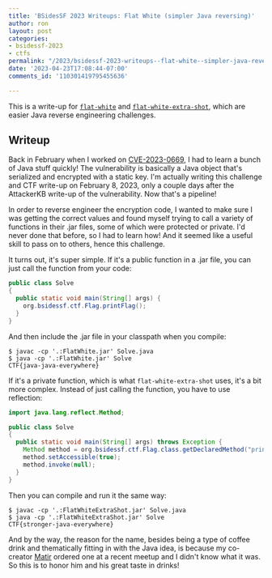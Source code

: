 ```yaml
---
title: 'BSidesSF 2023 Writeups: Flat White (simpler Java reversing)'
author: ron
layout: post
categories:
- bsidessf-2023
- ctfs
permalink: "/2023/bsidessf-2023-writeups--flat-white--simpler-java-reversing-"
date: '2023-04-23T17:08:44-07:00'
comments_id: '110301419795455636'

---
```


This is a write-up for [`flat-white`](https://github.com/BSidesSF/ctf-2023-release/tree/main/flat-white)
and [`flat-white-extra-shot`](https://github.com/BSidesSF/ctf-2023-release/tree/main/flat-white-extra-shot),
which are easier Java reverse engineering challenges.

<!--more-->
## Writeup

Back in February when I worked on
[CVE-2023-0669](https://attackerkb.com/topics/mg883Nbeva/cve-2023-0669/rapid7-analysis),
I had to learn a bunch of Java stuff quickly! The vulnerability is basically a
Java object that's serialized and encrypted with a static key. I'm actually
writing this challenge and CTF write-up on February 8, 2023, only a couple days
after the AttackerKB write-up of the vulnerability. Now that's a pipeline!

In order to reverse engineer the encryption code, I wanted to make sure I was
getting the correct values and found myself trying to call a variety of
functions in their .jar files, some of which were protected or private. I'd
never done that before, so I had to learn how! And it seemed like a useful
skill to pass on to others, hence this challenge.

It turns out, it's super simple. If it's a public function in a .jar file, you
can just call the function from your code:

```java
public class Solve
{
  public static void main(String[] args) {
    org.bsidessf.ctf.Flag.printFlag();
  }
}
```

And then include the .jar file in your classpath when you compile:

```
$ javac -cp '.:FlatWhite.jar' Solve.java
$ java -cp '.:FlatWhite.jar' Solve
CTF{java-java-everywhere}
```

If it's a private function, which is what `flat-white-extra-shot` uses, it's a
bit more complex. Instead of just calling the function, you have to use
reflection:

```java
import java.lang.reflect.Method;

public class Solve
{
  public static void main(String[] args) throws Exception {
    Method method = org.bsidessf.ctf.Flag.class.getDeclaredMethod("printFlag");
    method.setAccessible(true);
    method.invoke(null);
  }
}
```

Then you can compile and run it the same way:

```
$ javac -cp '.:FlatWhiteExtraShot.jar' Solve.java
$ java -cp '.:FlatWhiteExtraShot.jar' Solve
CTF{stronger-java-everywhere}
```

And by the way, the reason for the name, besides being a type of coffee drink
and thematically fitting in with the Java idea, is because my co-creator
[Matir](https://systemoverlord.com/) ordered one at a recent meetup and I
didn't know what it was. So this is to honor him and his great taste in drinks!
